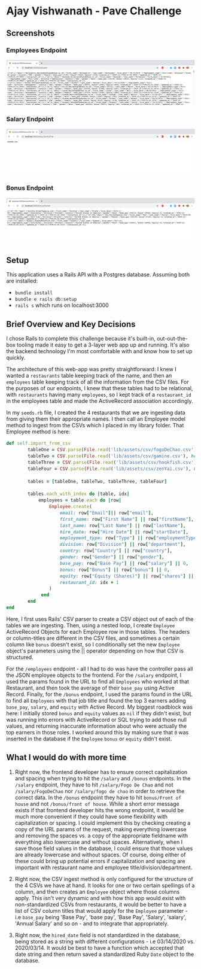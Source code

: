 # Ajay Vishwanath - Pave Challenge

## Screenshots

### Employees Endpoint
<img src="https://github.com/Ajay-Vishwanath/pave-challenge/blob/master/app/assets/images/employees.png">

### Salary Endpoint
<img src="https://github.com/Ajay-Vishwanath/pave-challenge/blob/master/app/assets/images/salary.png">

### Bonus Endpoint
<img src="https://github.com/Ajay-Vishwanath/pave-challenge/blob/master/app/assets/images/bonus.png">

## Setup
This application uses a Rails API with a Postgres database. Assuming both are installed:

* `bundle install`
* `bundle e rails db:setup`
* `rails s` which runs on localhost:3000

## Brief Overview and Key Decisions

I chose Rails to complete this challenge because it's built-in, out-out-the-box tooling made it easy to get a 3-layer web app up and running. It's also the backend technology I'm most comfortable with and know how to set up quickly.

The architecture of this web-app was pretty straightforward: I knew I wanted a `restaurants` table keeping track of the name, and then an `employees` table keeping track of all the information from the CSV files. For the purposes of our endpoints, I knew that these tables had to be relational, with `restaurants` having many `employees`, so I kept track of a `restaurant_id` in the employees table and made the ActiveRecord association accordingly. 

In my `seeds.rb` file, I created the 4 restaurants that we are ingesting data from giving them their appropriate names. I then call an Employee model method to ingest from the CSVs which I placed in my library folder. That Employee method is here: 

```Ruby
def self.import_from_csv
        tableOne = CSV.parse(File.read('lib/assets/csv/fogoDeChao.csv'), headers: true)
        tableTwo = CSV.parse(File.read('lib/assets/csv/gamine.csv'), headers: true)
        tableThree = CSV.parse(File.read('lib/assets/csv/hookfish.csv'), headers: true)
        tableFour = CSV.parse(File.read('lib/assets/csv/zenYai.csv'), headers: true)

        tables = [tableOne, tableTwo, tableThree, tableFour]

        tables.each_with_index do |table, idx|
            employees = table.each do |row|
                Employee.create(
                    email: row["Email"]|| row["email"],
                    first_name: row["First Name"] || row["firstName"],
                    last_name: row["Last Name"] || row["lastName"],
                    hire_date: row["Hire Date"] || row["startDate"],
                    employment_type: row["Type"] || row["employmentType"],
                    division: row["Division"] || row["department"],
                    country: row["Country"] || row["country"],
                    gender: row["Gender"] || row["gender"],
                    base_pay: row["Base Pay"] || row["salary"] || 0,
                    bonus: row["Bonus"] || row["bonus"] || 0,
                    equity: row["Equity (Shares)"] || row["shares"] || 0,
                    restaurant_id: idx + 1
                )
             end
        end
end
```

Here, I first uses Rails' CSV parser to create a CSV object out of each of the tables we are ingesting. Then, using a nested loop, I create `Employee` ActiveRecord Objects for each Employee row in those tables. The headers or column-titles are different in the CSV files, and sometimes a certain column like `bonus` doesn't exist, so I conditionally set the new `Employee` object's parameters using the || operator depending on how that CSV is structured.

For the `/employees` endpoint - all I had to do was have the controller pass all the JSON employee objects to the frontend. For the `/salary` endpoint, I used the params found in the URL to find all `Employees` who worked at that Restaurant, and then took the average of their `base_pay` using Active Record. Finally, for the `/bonus` endpoint, I used the params found in the URL to find all `Employees` with that job title and found the top 3 earners adding `base_pay`, `salary`, and `equity` with Active Record. My biggest roadblock was here: I initially stored `bonus` and `equity` values as `nil` if they didn't exist, but was running into errors with ActiveRecord or SQL trying to add those null values, and returning inaccurate information about who were actually the top earners in those roles. I worked around this by making sure that `0` was inserted in the database if the `Employee` `bonus` or `equity` didn't exist.

## What I would do with more time

1. Right now, the frontend developer has to ensure correct capitalization and spacing when trying to hit the `/salary` and `/bonus` endpoints. In the `/salary` endpoint, they have to hit `/salary/Fogo De Chao` and not `/salary/FogoDeChao` nor `/salary/fogo de chao` in order to retrieve the correct data. In the `/bonus` endpoint they have to hit `bonus/Front of house` and not `/bonus/front of house`. While a short error message exists if that frontend developer hits the wrong endpoint, it would be much more convenient if they could have some flexibility with capitalization or spacing. I could implement this by checking creating a copy of the URL params of the request, making everything lowercase and removing the spaces vs. a copy of the appropriate fieldname with everything also lowercase and without spaces. Alternatively, when I save those field values in the database, I could ensure that those values are already lowercase and without spaces. Of course, doing either of these could bring up potential errors if capitalization and spacing are important with restaurant name and employee title/division/department. 

2. Right now, the CSV ingest method is only configured for the structure of the 4 CSVs we have at hand. It looks for one or two certain spellings of a column, and then creates an `Employee` object where those columns apply. This isn't very dynamic and with how this app would exist with non-standardized CSVs from restaurants, it would be better to have a list of CSV column titles that would apply for the `Employee` parameter - i.e `base_pay` being 'Base Pay', 'base pay', 'Base Pay', 'Salary', 'salary', 'Annual Salary' and so on - and to integrate that appropriately.

3. Right now, the `hired_date` field is not standardized in the database, being stored as a string with different configurations - i.e 03/14/2020 vs. 2020/03/14. It would be best to have a function which accepted that date string and then return saved a standardized Ruby `Date` object to the database.

